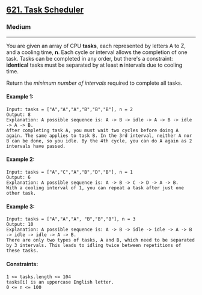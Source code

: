 [621. Task Scheduler](https://leetcode.com/problems/task-scheduler/description/?envType=daily-question&envId=2024-03-19)
---------------------------------------------------------------------------------------------------------------------------------------------

### Medium
---------------------------------------------------------------------------------------------------------------------------------------------

You are given an array of CPU **tasks**, each represented by letters A to Z, and a cooling time, **n**. Each cycle or interval allows the completion of one task. Tasks can be completed in any order, but there's a constraint: **identical** tasks must be separated by at least **n** intervals due to cooling time.

​Return the _minimum number of intervals_ required to complete all tasks.

#### Example 1:
```
Input: tasks = ["A","A","A","B","B","B"], n = 2
Output: 8
Explanation: A possible sequence is: A -> B -> idle -> A -> B -> idle -> A -> B.
After completing task A, you must wait two cycles before doing A again. The same applies to task B. In the 3rd interval, neither A nor B can be done, so you idle. By the 4th cycle, you can do A again as 2 intervals have passed.
```
#### Example 2:
```
Input: tasks = ["A","C","A","B","D","B"], n = 1
Output: 6
Explanation: A possible sequence is: A -> B -> C -> D -> A -> B.
With a cooling interval of 1, you can repeat a task after just one other task.
```
#### Example 3:
```
Input: tasks = ["A","A","A", "B","B","B"], n = 3
Output: 10
Explanation: A possible sequence is: A -> B -> idle -> idle -> A -> B -> idle -> idle -> A -> B.
There are only two types of tasks, A and B, which need to be separated by 3 intervals. This leads to idling twice between repetitions of these tasks.
```
#### Constraints:
```
1 <= tasks.length <= 104
tasks[i] is an uppercase English letter.
0 <= n <= 100
```
